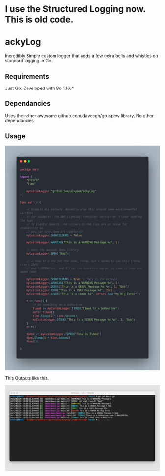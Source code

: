 # I use the Structured Logging now. This is old code. 


# ackyLog

Incredibly Simple custom logger that adds a few extra bells and whistles on standard logging in Go.

## Requirements 

Just Go. Developed with Go 1.16.4

## Dependancies 

Uses the rather awesome github.com/davecgh/go-spew library. No other dependancies 

## Usage

![Basic](basic.png)

This Outputs like this.

![Basic](basic-output.png)
